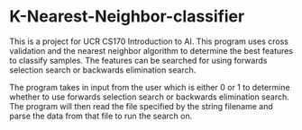 # K-Nearest-Neighbor-classifier
This is a project for UCR CS170 Introduction to AI. This program uses cross validation and the nearest neighbor algorithm to determine the best features to classify samples. The features can be searched for using forwards selection search or backwards elimination search.  

The program takes in input from the user which is either 0 or 1 to determine whether to use forwards selection search or backwards elimination search. The program will then read the file specified by the string filename and parse the data from that file to run the search on.



